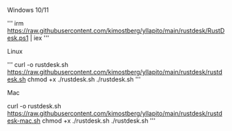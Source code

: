 Windows 10/11

'''
irm https://raw.githubusercontent.com/kimostberg/yllapito/main/rustdesk/RustDesk.ps1 | iex
'''

Linux

'''
curl -o rustdesk.sh https://raw.githubusercontent.com/kimostberg/yllapito/main/rustdesk/rustdesk.sh
chmod +x ./rustdesk.sh
./rustdesk.sh
'''

Mac

curl -o rustdesk.sh https://raw.githubusercontent.com/kimostberg/yllapito/main/rustdesk/rustdesk-mac.sh
chmod +x ./rustdesk.sh
./rustdesk.sh
'''
